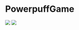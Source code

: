 # PowerpuffGame

<img src="https://raw.githubusercontent.com/Rosiee7/PowerpuffGame/main/Home.jpg"/>
<img src="https://github.com/Rosiee7/PowerpuffGame/blob/main/Game.png"/>

